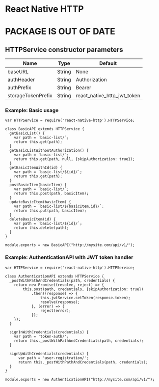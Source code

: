 # React Native HTTP

# PACKAGE IS OUT OF DATE

## HTTPService constructor parameters
| Name        | Type | Default |
| ------------- |-------------|-------------|
| baseURL | String | None |
| authHeader | String | Authorization |
| authPrefix     | String | Bearer |
| storageTokenPrefix | String | react_native_http_jwt_token |

### Example: Basic usage
```
var HTTPService = require('react-native-http').HTTPService;

class BasicAPI extends HTTPService {
  getBasicList() {
    var path = `basic-list/`;
    return this.get(path);
  }
  getBasicListWithoutAuthorization() {
    var path = `basic-list/`;
    return this.get(path, null, {skipAuthorization: true});
  }
  getBasicItemWithId(id) {
    var path = `basic-list/${id}/`;
    return this.get(path);
  }
  postBasicItem(basicItem) {
    var path = `basic-list/`;
    return this.post(path, basicItem);
  }
  updateBasicItem(basicItem) {
    var path = `basic-list/${basicItem.id}/`;
    return this.put(path, basicItem);
  }
  deleteBasicItem(id) {
    var path = `basic-list/${id}/`;
    return this.delete(path);
  }
}

module.exports = new BasicAPI("http://mysite.com/api/v1/");
```
### Example: AuthenticationAPI with JWT token handler
```
var HTTPService = require('react-native-http').HTTPService;

class AuthenticationAPI extends HTTPService {
  _postWithPathAndCredentials(path, credentials) {
    return new Promise((resolve, reject) => {
        this.post(path, credentials, {skipAuthorization: true})
            .then((response) => {
                this.jwtService.setToken(response.token);
                resolve(response);
            }, (error) => {
                reject(error);
            });
    });
  }

  signInWithCredentials(credentials) {
    var path = 'token-auth/';
    return this._postWithPathAndCredentials(path, credentials);
  }

  signUpWithCredentials(credentials) {
      var path = 'user-registration/';
      return this._postWithPathAndCredentials(path, credentials);
  }
}

module.exports = new AuthenticationAPI("http://mysite.com/api/v1/");
```
